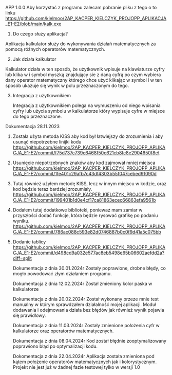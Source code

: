 APP 1.0.0 Aby korzystać z programu zalecam pobranie pliku z tego o to linku 
https://github.com/kielmoo/2AP_KACPER_KIELCZYK_PROJOPP_APLIKACJA_E1-E2/blob/main/kalk.exe


1) Do czego służy aplikacja?

Aplikacja kalkulator służy do wykonywania działań matematycznych za pomocą różnych operatorów matematycznych.

2) Jak działa kalkulator 

Kalkulator działa w ten sposób, że użytkownik wpisuje na klawiaturze cyfry lub klika w i symbol myszką znajdujący sie z daną cyfrą po czym wybiera dany operator matematyczny którego chce użyć klikając w symbol i w ten sposób ukazuje się wynik w polu przeznaczonym do tego. 

3) Integracja z użytkownikiem

   Integracja z użytkownikiem polega na wymuszeniu od niego wpisania cyfry lub użycia symbolu w kalkulatorze który wypisuje cyfre w miejsce do tego przeznaczone. 

Dokumentacja 28.11.2023 
1) Została użyta metoda KISS aby kod był łatwiejszy do zrozumienia i aby usunąć niepotrzebne linijki kodu
https://github.com/kielmoo/2AP_KACPER_KIELCZYK_PROJOPP_APLIKACJA_E1-E2/commit/f75d737c739e6468f50c621cb8fc8e2904650f8e\

2) Usunięcie niepotrzebnych znaków aby kod zajmował mniej miejsca
 https://github.com/kielmoo/2AP_KACPER_KIELCZYK_PROJOPP_APLIKACJA_E1-E2/commit/1fe401c29afb7c43df4303b55f047cebed91090d

3) Tutaj również użyłem metodę KISS, lecz w innym miejscu w kodzie, oraz kod będzie teraz bardziej zrozumiały. 
https://github.com/kielmoo/2AP_KACPER_KIELCZYK_PROJOPP_APLIKACJA_E1-E2/commit/199401b1d0e4cf17ca81863ecec66863efa9561b

4) Dodałem tutaj dodatkowe biblioteki, ponieważ mam zamiar w przyszłości dodać funkcje, która będzie rysować grafikę po podaniu wyniku. 
https://github.com/kielmoo/2AP_KACPER_KIELCZYK_PROJOPP_APLIKACJA_E1-E2/commit/786ac088c593e82d0746887b0c0f9d41a5c075bb

5) Dodanie tablicy 
https://github.com/kielmoo/2AP_KACPER_KIELCZYK_PROJOPP_APLIKACJA_E1-E2/commit/d498cd9a032e577ac8eb5498e65b06602aefdd2a?diff=split

   Dokumentacja z dnia 30.01.2024r
   Zostały poprawione, drobne błędy, co mogło powodować złym działaniem programu. 

   Dokumentacja z dnia 12.02.2024r
   Został zmieniony kolor paska w kalkulatorze

   Dokumentacja z dnia 20.02.2024r
   Został wykonany przeze mnie test manualny w którym sprawdzałem działalność mojej aplikacji. Moduł dodawania i odejmowania działa bez błędów jak również wynik pojawia się prawidłowy.
   
   Dokumentacja z dnia 11.03.2024r
   Zostały zmienione położenia cyfr w kalkulatorze oraz operatorów matematycznych.

   Dokumentacja z dnia 08.04.2024r
   Kod został błędnie zooptymalizowany poprawiono błąd po optymalizacji kodu.

   Dokomentacja z dnia 22.04.2024r
   Aplikacja została zmieniona pod kątem położenie operatorów matematycznych jak i kolorystycznym. Projekt nie jest już w żadnej fazie testowej tylko w wersji 1.0
